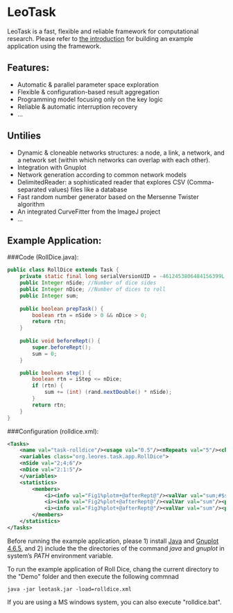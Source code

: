 LeoTask
=======

LeoTask is a fast, flexible and reliable framework for computational research. Please refer to [the introduction](https://github.com/mleoking/leotask/blob/master/leotask/introduction.pdf?raw=true) for building an example application using the framework.

## Features:

* Automatic & parallel parameter space exploration
* Flexible & configuration-based result aggregation
* Programming model focusing only on the key logic
* Reliable & automatic interruption recovery
* ...

## Untilies
* Dynamic & cloneable networks structures: a node, a link, a network, and a network set (within which networks can overlap with each other).
* Integration with Gnuplot
* Network generation according to common network models
* DelimitedReader: a sophisticated reader that explores CSV (Comma-separated values) files like a database
* Fast random number generator based on the Mersenne Twister algorithm
* An integrated CurveFitter from the ImageJ project
* ...

## Example Application:

###Code (RollDice.java):
```java
public class RollDice extends Task {
    private static final long serialVersionUID = -4612453806484156399L;
    public Integer nSide; //Number of dice sides
    public Integer nDice; //Number of dices to roll
    public Integer sum;
   
    public boolean prepTask() {
        boolean rtn = nSide > 0 && nDice > 0;
        return rtn;
    }
    
    public void beforeRept() {
        super.beforeRept();
        sum = 0;
    }

    public boolean step() {
        boolean rtn = iStep <= nDice;
        if (rtn) {
            sum += (int) (rand.nextDouble() * nSide);
        }
        return rtn;
    }
}
```

###Configuration (rolldice.xml):
```xml
<Tasks>
    <name val="task-rolldice"/><usage val="0.5"/><nRepeats val="5"/><checkInterval val="4"/>
    <variables class="org.leores.task.app.RollDice">    
    <nSide val="2;4;6"/>
    <nDice val="2:1:5"/>
    </variables>
    <statistics>
        <members>
            <i><info val="Fig1%plotm+@afterRept@"/><valVar val="sum;#$sum$/$nDice$#"/><parVars val="nSide;nDice"/></i>
            <i><info val="Fig2%plot+@afterRept@"/><valVar val="sum"/><parVars val="nSide"/></i>
            <i><info val="Fig3%plot+@afterRept@"/><valVar val="sum"/><parVars val="nDice"/></i> 
        </members>
    </statistics>
</Tasks>
```

Before running the example application, please 1) install [Java](http://www.oracle.com/technetwork/java/javase/downloads/jdk7-downloads-1880260.html) and [Gnuplot 4.6.5](http://sourceforge.net/projects/gnuplot/files/gnuplot/4.6.5/), and 2) include the the directories of the command _java_ and _gnuplot_ in system’s _PATH_ environment variable.

To run the example application of Roll Dice, chang the current directory to the "Demo" folder and then execute the following commnad

    java -jar leotask.jar -load=rolldice.xml

If you are using a MS windows system, you can also execute "rolldice.bat".

